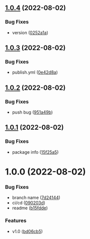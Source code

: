 ## [1.0.4](https://github.com/NetDevPack/Fido2.EntityFramework.Store/compare/v1.0.3...v1.0.4) (2022-08-02)


### Bug Fixes

* version ([0252a1a](https://github.com/NetDevPack/Fido2.EntityFramework.Store/commit/0252a1acb6f9aabba828f95abcb2855176ee8f4e))

## [1.0.3](https://github.com/NetDevPack/Fido2.EntityFramework.Store/compare/v1.0.2...v1.0.3) (2022-08-02)


### Bug Fixes

* publish.yml ([0e42d8a](https://github.com/NetDevPack/Fido2.EntityFramework.Store/commit/0e42d8a8006b152e64f0a91097546cc66fab5255))

## [1.0.2](https://github.com/NetDevPack/Fido2.EntityFramework.Store/compare/v1.0.1...v1.0.2) (2022-08-02)


### Bug Fixes

* push bug ([951a49b](https://github.com/NetDevPack/Fido2.EntityFramework.Store/commit/951a49b45beea841a74714ac4328ef3842ac43d2))

## [1.0.1](https://github.com/NetDevPack/Fido2.EntityFramework.Store/compare/v1.0.0...v1.0.1) (2022-08-02)


### Bug Fixes

* package info ([15f25a5](https://github.com/NetDevPack/Fido2.EntityFramework.Store/commit/15f25a5c60f1247c5e3724735cf926ddb6fbd764))

# 1.0.0 (2022-08-02)


### Bug Fixes

* branch name ([7d24144](https://github.com/NetDevPack/Fido2.EntityFramework.Store/commit/7d24144481d77f2d24ea27ecee0727faf60a51cb))
* ci/cd ([090203d](https://github.com/NetDevPack/Fido2.EntityFramework.Store/commit/090203d20fd2eeb6acac2b2a601291b58c738354))
* readme ([b15fdde](https://github.com/NetDevPack/Fido2.EntityFramework.Store/commit/b15fddef13740cddc2156c93219cd0e3a0ad59df))


### Features

* v1.0 ([bd06cb5](https://github.com/NetDevPack/Fido2.EntityFramework.Store/commit/bd06cb5d7d81bca14ce620fe963792be635831e3))

